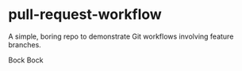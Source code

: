 # pull-request-workflow
A simple, boring repo to demonstrate Git workflows involving feature branches.

Bock Bock
